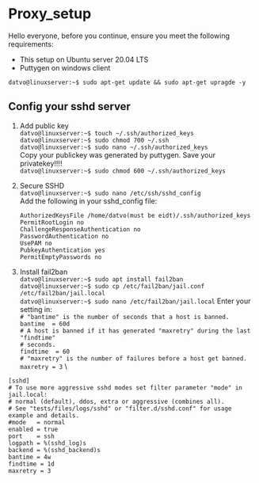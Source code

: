 # Proxy_setup
Hello everyone, before you continue, ensure you meet the following requirements:
* This setup on Ubuntu server 20.04 LTS
* Puttygen on windows client

`datvo@linuxserver:~$ sudo apt-get update && sudo apt-get upragde -y`

## Config your sshd server

1. Add public key \
  `datvo@linuxserver:~$ touch ~/.ssh/authorized_keys` \
  `datvo@linuxserver:~$ sudo chmod 700 ~/.ssh` \
  `datvo@linuxserver:~$ sudo nano ~/.ssh/authorized_keys ` \
  Copy your publickey was generated by puttygen. Save your privatekey!!!! \
  `datvo@linuxserver:~$ sudo chmod 600 ~/.ssh/authorized_keys`

2. Secure SSHD \
  `datvo@linuxserver:~$ sudo nano /etc/ssh/sshd_config` \
  Add the following in your sshd_config file: 

    `AuthorizedKeysFile /home/datvo(must be eidt)/.ssh/authorized_keys` \
    `PermitRootLogin no` \
    `ChallengeResponseAuthentication no` \
    `PasswordAuthentication no` \
    `UsePAM no` \
    `PubkeyAuthentication yes` \
    `PermitEmptyPasswords no` 

3. Install fail2ban \
  `datvo@linuxserver:~$ sudo apt install fail2ban` \
  `datvo@linuxserver:~$ sudo cp /etc/fail2ban/jail.conf /etc/fail2ban/jail.local` \
  `datvo@linuxserver:~$ sudo nano /etc/fail2ban/jail.local` 
  Enter your setting in: \
  `# "bantime" is the number of seconds that a host is banned.` \
  `bantime  = 60d ` \
  `# A host is banned if it has generated "maxretry" during the last "findtime" ` \
  `# seconds. ` \
  `findtime  = 60 ` \
  `# "maxretry" is the number of failures before a host get banned. ` \
  ` maxretry = 3 ` \
  
  `[sshd] ` \
  `# To use more aggressive sshd modes set filter parameter "mode" in jail.local: ` \
  `# normal (default), ddos, extra or aggressive (combines all).`\
  `# See "tests/files/logs/sshd" or "filter.d/sshd.conf" for usage example and details.` \
  `#mode   = normal ` \
  `enabled = true` \
  `port    = ssh` \
  `logpath = %(sshd_log)s` \
  `backend = %(sshd_backend)s` \
  `bantime = 4w` \
  `findtime = 1d` \
  `maxretry = 3`

  

